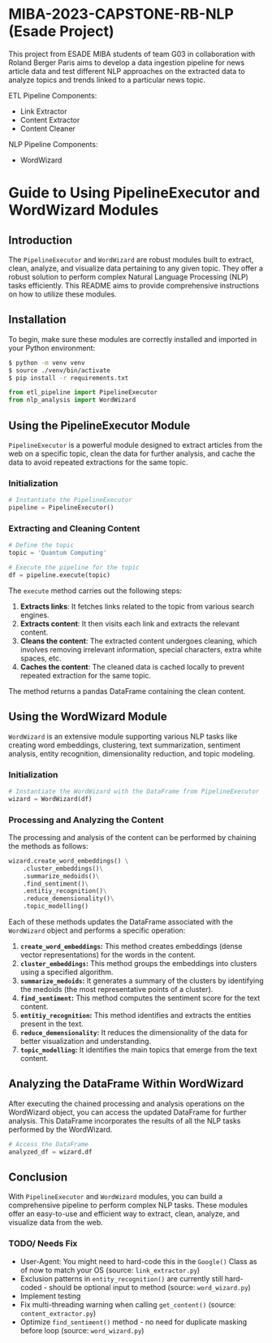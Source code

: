 # MIBA-2023-CAPSTONE-RB-NLP (Esade Project)
This project from ESADE MIBA students of team G03 in collaboration with Roland Berger Paris aims to develop a data ingestion pipeline for news article data and test different NLP approaches on the extracted data to analyze topics and trends linked to a particular news topic.

ETL Pipeline Components:
- Link Extractor
- Content Extractor
- Content Cleaner

NLP Pipeline Components:
- WordWizard

# Guide to Using PipelineExecutor and WordWizard Modules

## Introduction

The `PipelineExecutor` and `WordWizard` are robust modules built to extract, clean, analyze, and visualize data pertaining to any given topic. They offer a robust solution to perform complex Natural Language Processing (NLP) tasks efficiently. This README aims to provide comprehensive instructions on how to utilize these modules.

## Installation

To begin, make sure these modules are correctly installed and imported in your Python environment:

```bash
$ python -m venv venv
$ source ./venv/bin/activate
$ pip install -r requirements.txt
```

```python
from etl_pipeline import PipelineExecutor
from nlp_analysis import WordWizard
```

## Using the PipelineExecutor Module

`PipelineExecutor` is a powerful module designed to extract articles from the web on a specific topic, clean the data for further analysis, and cache the data to avoid repeated extractions for the same topic.

### Initialization

```python
# Instantiate the PipelineExecutor
pipeline = PipelineExecutor()
```

### Extracting and Cleaning Content

```python
# Define the topic
topic = 'Quantum Computing'

# Execute the pipeline for the topic
df = pipeline.execute(topic)
```

The `execute` method carries out the following steps:

1. **Extracts links**: It fetches links related to the topic from various search engines.
2. **Extracts content**: It then visits each link and extracts the relevant content.
3. **Cleans the content**: The extracted content undergoes cleaning, which involves removing irrelevant information, special characters, extra white spaces, etc.
4. **Caches the content**: The cleaned data is cached locally to prevent repeated extraction for the same topic.

The method returns a pandas DataFrame containing the clean content.

## Using the WordWizard Module

`WordWizard` is an extensive module supporting various NLP tasks like creating word embeddings, clustering, text summarization, sentiment analysis, entity recognition, dimensionality reduction, and topic modeling.

### Initialization

```python
# Instantiate the WordWizard with the DataFrame from PipelineExecutor
wizard = WordWizard(df)
```

### Processing and Analyzing the Content

The processing and analysis of the content can be performed by chaining the methods as follows:

```python
wizard.create_word_embeddings() \
    .cluster_embeddings()\
    .summarize_medoids()\
    .find_sentiment()\
    .entitiy_recognition()\
    .reduce_demensionality()\
    .topic_modelling()
```

Each of these methods updates the DataFrame associated with the `WordWizard` object and performs a specific operation:

1. **`create_word_embeddings`:** This method creates embeddings (dense vector representations) for the words in the content.
2. **`cluster_embeddings`:** This method groups the embeddings into clusters using a specified algorithm.
3. **`summarize_medoids`:** It generates a summary of the clusters by identifying the medoids (the most representative points of a cluster).
4. **`find_sentiment`:** This method computes the sentiment score for the text content.
5. **`entitiy_recognition`:** This method identifies and extracts the entities present in the text.
6. **`reduce_demensionality`:** It reduces the dimensionality of the data for better visualization and understanding.
7. **`topic_modelling`:** It identifies the main topics that emerge from the text content.

## Analyzing the DataFrame Within WordWizard

After executing the chained processing and analysis operations on the WordWizard object, you can access the updated DataFrame for further analysis. This DataFrame incorporates the results of all the NLP tasks performed by the WordWizard.

```python
# Access the DataFrame
analyzed_df = wizard.df
```

## Conclusion

With `PipelineExecutor` and `WordWizard` modules, you can build a comprehensive pipeline to perform complex NLP tasks. These modules offer an easy-to-use and efficient way to extract, clean, analyze, and visualize data from the web.


### TODO/ Needs Fix
- User-Agent: You might need to hard-code this in the `Google()` Class as of now to match your OS (source: `link_extractor.py`)
- Exclusion patterns in  `entity_recognition()` are currently still hard-coded - should be optional input to method (source: `word_wizard.py`)
- Implement testing
- Fix multi-threading warning when calling `get_content()` (source: `content_extractor.py`)
- Optimize `find_sentiment()` method - no need for duplicate masking before loop (source: `word_wizard.py`)
